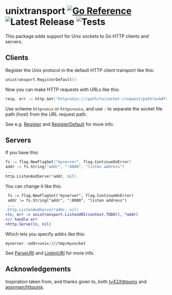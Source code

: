 # unixtransport [![Go Reference](https://pkg.go.dev/badge/github.com/peterbourgon/unixtransport.svg)](https://pkg.go.dev/github.com/peterbourgon/unixtransport) ![Latest Release](https://img.shields.io/github/v/release/peterbourgon/unixtransport?style=flat-square) ![Tests](https://github.com/peterbourgon/unixtransport/actions/workflows/test.yaml/badge.svg?branch=main)

This package adds support for Unix sockets to Go HTTP clients and servers.


## Clients

Register the Unix protocol in the default HTTP client transport like this:

```go
unixtransport.RegisterDefault()
```

Now you can make HTTP requests with URLs like this:

```go
resp, err := http.Get("http+unix:///path/to/socket:/request/path?a=b#fragment")
```

Use scheme `http+unix` or `https+unix`, and use `:` to separate the socket file
path (host) from the URL request path.

See e.g. [Register][register] and [RegisterDefault][registerdef] for more info.


## Servers

If you have this:

```go
fs := flag.NewFlagSet("myserver", flag.ContinueOnError)
addr := fs.String("addr", ":8080", "listen address")
...
http.ListenAndServe(*addr, nil)
```

You can change it like this:

```diff
 fs := flag.NewFlagSet("myserver", flag.ContinueOnError)
 addr := fs.String("addr", ":8080", "listen address")
 ...
-http.ListenAndServe(*addr, nil)
+ln, err := unixtransport.ListenURI(context.TODO(), *addr)
+// handle err
+http.Serve(ln, nil)
```

Which lets you specify addrs like this:

```shell
myserver -addr=unix:///tmp/mysocket
```

See [ParseURI][parseuri] and [ListenURI][listenuri] for more info.


## Acknowledgements

Inspiration taken from, and thanks given to, both [tv42/httpunix][tv42] and
[agorman/httpunix][agorman].


[register]: https://pkg.go.dev/github.com/peterbourgon/unixtransport#Register
[registerdef]: https://pkg.go.dev/github.com/peterbourgon/unixtransport#RegisterDefault
[parseuri]: https://pkg.go.dev/github.com/peterbourgon/unixtransport#ParseURI
[listenuri]: https://pkg.go.dev/github.com/peterbourgon/unixtransport#ListenURI
[tv42]: https://github.com/tv42/httpunix
[agorman]: https://github.com/agorman/httpunix
